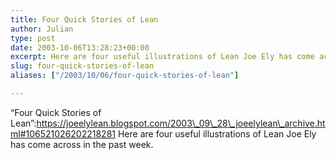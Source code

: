 ```yaml
---
title: Four Quick Stories of Lean
author: Julian
type: post
date: 2003-10-06T13:28:23+00:00
excerpt: Here are four useful illustrations of Lean Joe Ely has come across in the past week.
slug: four-quick-stories-of-lean 
aliases: ["/2003/10/06/four-quick-stories-of-lean"]

---
```

&#8220;Four Quick Stories of Lean&#8221;:https://joeelylean.blogspot.com/2003\_09\_28\_joeelylean\_archive.html#106521026202218281 Here are four useful illustrations of Lean Joe Ely has come across in the past week.